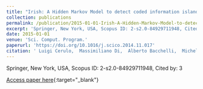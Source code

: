 ```yaml
---
title: "Irish: A Hidden Markov Model to detect coded information islands in free text"
collection: publications
permalink: /publication/2015-01-01-Irish-A-Hidden-Markov-Model-to-detect-coded-information-islands-in-free-text
excerpt: 'Springer, New York, USA, Scopus ID: 2-s2.0-84929711948, Cited by: 3'
date: 2015-01-01
venue: 'Sci. Comput. Program.'
paperurl: 'https://doi.org/10.1016/j.scico.2014.11.017'
citation: ' Luigi Cerulo,  Massimiliano Di,  Alberto Bacchelli,  Michele Ceccarelli,  Gerardo Canfora, &quot;Irish: A Hidden Markov Model to detect coded information islands in free text.&quot; Sci. Comput. Program., 2015.'
---
```

Springer, New York, USA, Scopus ID: 2-s2.0-84929711948, Cited by: 3

[Access paper here](https://doi.org/10.1016/j.scico.2014.11.017){:target="_blank"}
